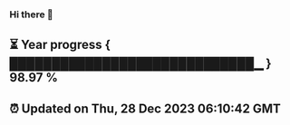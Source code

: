 ### Hi there 👋
⏳ Year progress { █████████████████████████████▁ } 98.97 %
---
⏰ Updated on Thu, 28 Dec 2023 06:10:42 GMT
---
